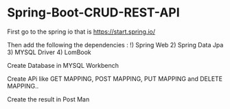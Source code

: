 # Spring-Boot-CRUD-REST-API

First go to the spring io that is https://start.spring.io/

Then add the following the dependencies :
!) Spring Web
2) Spring Data Jpa
3) MYSQL Driver
4) LomBook

Create Database in MYSQL Workbench 

Create APi like GET MAPPING, POST MAPPING, PUT MAPPING and DELETE MAPPING..

Create the result in Post Man 
